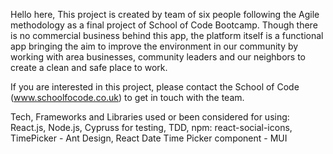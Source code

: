 Hello here, 
This project is created by team of six people following the Agile methodology as a final project of School of Code Bootcamp.
Though there is no commercial business behind this app,
the platform itself is a functional app
bringing the aim to improve the environment in our community by working with area businesses, community leaders and our neighbors 
to create a clean and safe place to work.

If you are interested in this project, please contact the School of Code (www.schoolfocode.co.uk) to get in touch with the team.

Tech, Frameworks and Libraries used or been considered for using: 
React.js, Node.js, Cypruss for testing, TDD, npm: react-social-icons, 
TimePicker - Ant Design, React Date Time Picker component - MUI
